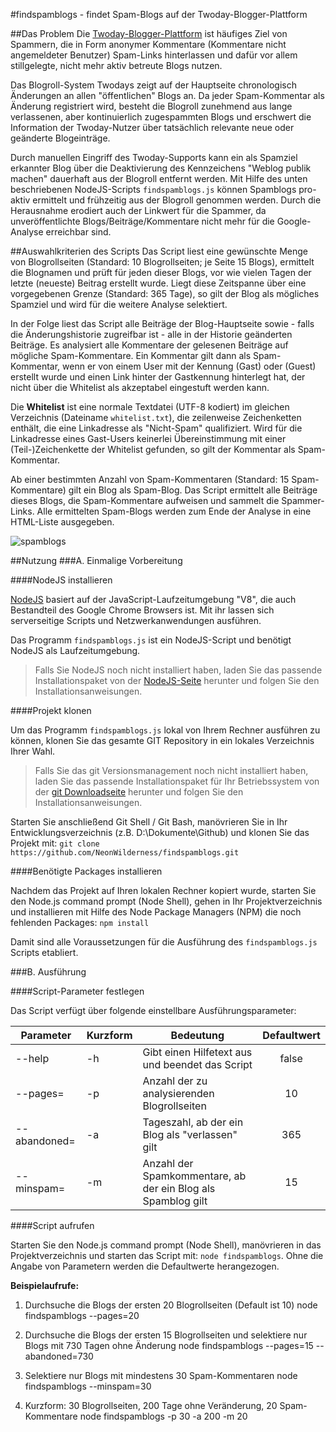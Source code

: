 #findspamblogs - findet Spam-Blogs auf der Twoday-Blogger-Plattform

##Das Problem
Die [Twoday-Blogger-Plattform](http://twoday.net) ist häufiges Ziel von Spammern, die in Form anonymer Kommentare (Kommentare nicht angemeldeter Benutzer) Spam-Links hinterlassen und dafür vor allem stillgelegte, nicht mehr aktiv betreute Blogs nutzen.

Das Blogroll-System Twodays zeigt auf der Hauptseite chronologisch Änderungen an allen "öffentlichen" Blogs an. Da jeder Spam-Kommentar als Änderung registriert wird, besteht die Blogroll zunehmend aus lange verlassenen, aber kontinuierlich zugespammten Blogs und erschwert die Information der Twoday-Nutzer über tatsächlich relevante neue oder geänderte Blogeinträge.

Durch manuellen Eingriff des Twoday-Supports kann ein als Spamziel erkannter Blog über die Deaktivierung des Kennzeichens "Weblog publik machen" dauerhaft aus der Blogroll entfernt werden. Mit Hilfe des unten beschriebenen NodeJS-Scripts `findspamblogs.js` können Spamblogs pro-aktiv ermittelt und frühzeitig aus der Blogroll genommen werden. Durch die Herausnahme erodiert auch der Linkwert für die Spammer, da unveröffentlichte Blogs/Beiträge/Kommentare nicht mehr für die Google-Analyse erreichbar sind.

##Auswahlkriterien des Scripts
Das Script liest eine gewünschte Menge von Blogrollseiten (Standard: 10 Blogrollseiten; je Seite 15 Blogs), ermittelt die Blognamen und prüft für jeden dieser Blogs, vor wie vielen Tagen der letzte (neueste) Beitrag erstellt wurde. Liegt diese Zeitspanne über eine vorgegebenen Grenze (Standard: 365 Tage), so gilt der Blog als mögliches Spamziel und wird für die weitere Analyse selektiert.

In der Folge liest das Script alle Beiträge der Blog-Hauptseite sowie - falls die Änderungshistorie zugreifbar ist - alle in der Historie geänderten Beiträge. Es analysiert alle Kommentare der gelesenen Beiträge auf mögliche Spam-Kommentare. Ein Kommentar gilt dann als Spam-Kommentar, wenn er von einem User mit der Kennung (Gast) oder (Guest) erstellt wurde und einen Link hinter der Gastkennung hinterlegt hat, der nicht über die Whitelist als akzeptabel eingestuft werden kann.

Die **Whitelist** ist eine normale Textdatei (UTF-8 kodiert) im gleichen Verzeichnis (Dateiname `whitelist.txt`), die zeilenweise Zeichenketten enthält, die eine Linkadresse als "Nicht-Spam" qualifiziert. Wird für die Linkadresse eines Gast-Users keinerlei Übereinstimmung mit einer (Teil-)Zeichenkette der Whitelist gefunden, so gilt der Kommentar als Spam-Kommentar.

Ab einer bestimmten Anzahl von Spam-Kommentaren (Standard: 15 Spam-Kommentare) gilt ein Blog als Spam-Blog. Das Script ermittelt alle Beiträge dieses Blogs, die Spam-Kommentare aufweisen und sammelt die Spammer-Links. Alle ermittelten Spam-Blogs werden zum Ende der Analyse in eine HTML-Liste ausgegeben.

![spamblogs](https://googledrive.com/host/0B87rILW4RVIJNlN3eUJxVWN5ZWM/spamblogs.jpg "Spamblogliste")

##Nutzung
###A. Einmalige Vorbereitung

####NodeJS installieren

[NodeJS](https://de.wikipedia.org/wiki/Node.js) basiert auf der JavaScript-Laufzeitumgebung "V8", die auch Bestandteil des Google Chrome Browsers ist. Mit ihr lassen sich serverseitige Scripts und Netzwerkanwendungen ausführen.

Das Programm `findspamblogs.js` ist ein NodeJS-Script und benötigt NodeJS als Laufzeitumgebung.

> Falls Sie NodeJS noch nicht installiert haben, laden Sie das passende Installationspaket von der [NodeJS-Seite](https://nodejs.org/en/) herunter und folgen Sie den Installationsanweisungen.

####Projekt klonen

Um das Programm `findspamblogs.js` lokal von Ihrem Rechner ausführen zu können, klonen Sie das gesamte GIT Repository in ein lokales Verzeichnis Ihrer Wahl.

> Falls Sie das git Versionsmanagement noch nicht installiert haben, laden Sie das passende Installationspaket für Ihr Betriebssystem von der [git Downloadseite](https://git-scm.com/downloads) herunter und folgen Sie den Installationsanweisungen.

Starten Sie anschließend Git Shell / Git Bash, manövrieren Sie in Ihr Entwicklungsverzeichnis (z.B. D:\Dokumente\Github) und klonen Sie das Projekt mit: `git clone https://github.com/NeonWilderness/findspamblogs.git`

####Benötigte Packages installieren

Nachdem das Projekt auf Ihren lokalen Rechner kopiert wurde, starten Sie den Node.js command prompt (Node Shell), gehen in Ihr Projektverzeichnis und installieren mit Hilfe des Node Package Managers (NPM) die noch fehlenden Packages: `npm install`

Damit sind alle Voraussetzungen für die Ausführung des `findspamblogs.js` Scripts etabliert.

###B. Ausführung

####Script-Parameter festlegen

Das Script verfügt über folgende einstellbare Ausführungsparameter:

Parameter | Kurzform | Bedeutung | Defaultwert |
--- | --- | --- | :---: |
--help | -h | Gibt einen Hilfetext aus und beendet das Script | false |
--pages=<n> | -p <n> | Anzahl der zu analysierenden Blogrollseiten | 10 |
--abandoned=<n> | -a <n> | Tageszahl, ab der ein Blog als "verlassen" gilt | 365 |
--minspam=<n> | -m <n> | Anzahl der Spamkommentare, ab der ein Blog als Spamblog gilt | 15 |

####Script aufrufen

Starten Sie den Node.js command prompt (Node Shell), manövrieren in das Projektverzeichnis und starten das Script mit: `node findspamblogs`. Ohne die Angabe von Parametern werden die Defaultwerte herangezogen.

**Beispielaufrufe:**

1. Durchsuche die Blogs der ersten 20 Blogrollseiten (Default ist 10)
    node findspamblogs --pages=20

2. Durchsuche die Blogs der ersten 15 Blogrollseiten und selektiere nur Blogs mit 730 Tagen ohne Änderung
    node findspamblogs --pages=15 --abandoned=730

3. Selektiere nur Blogs mit mindestens 30 Spam-Kommentaren
    node findspamblogs --minspam=30

4. Kurzform: 30 Blogrollseiten, 200 Tage ohne Veränderung, 20 Spam-Kommentare
    node findspamblogs -p 30 -a 200 -m 20
